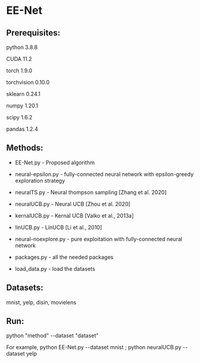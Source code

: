 
# EE-Net

## Prerequisites: 

python 3.8.8

CUDA 11.2

torch 1.9.0

torchvision 0.10.0

sklearn 0.24.1

numpy 1.20.1

scipy 1.6.2

pandas 1.2.4


## Methods:

* EE-Net.py  -  Proposed algorithm 
* neural-epsilon.py - fully-connected neural network with epsilon-greedy exploration strategy
* neuralTS.py - Neural thompson sampling  [Zhang et al. 2020]
* neuralUCB.py - Neural UCB [Zhou et al. 2020]
* kernalUCB.py - Kernal UCB [Valko et al., 2013a]
* linUCB.py - LinUCB [Li et al., 2010]
* neural-noexplore.py - pure exploitation with fully-connected neural network

* packages.py - all the needed packages
* load_data.py - load the datasets

## Datasets:
mnist, yelp, disin, movielens

## Run:
python "method" --dataset "dataset"

For example,   python EE-Net.py --dataset mnist   ; python neuralUCB.py --dataset yelp
